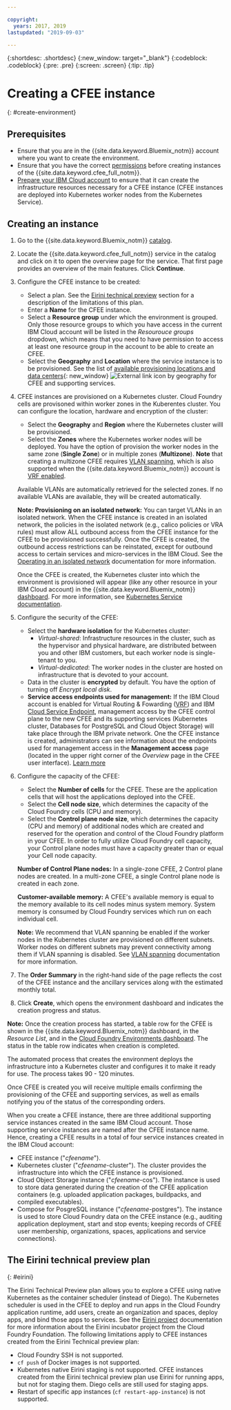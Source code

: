 ```yaml
---

copyright:
  years: 2017, 2019
lastupdated: "2019-09-03"

---
```


{:shortdesc: .shortdesc}
{:new_window: target="_blank"}
{:codeblock: .codeblock}
{:pre: .pre}
{:screen: .screen}
{:tip: .tip}

# Creating a CFEE instance
{: #create-environment}

## Prerequisites
* Ensure that you are in the {{site.data.keyword.Bluemix_notm}} account where you want to create the environment.
* Ensure that you have the correct [permissions](https://cloud.ibm.com/docs/cloud-foundry?topic=cloud-foundry-permissions
) before creating instances of the {{site.data.keyword.cfee_full_notm}}. 
* [Prepare your IBM Cloud account](https://cloud.ibm.com/docs/cloud-foundry/prepare-account.html) to ensure that it can create the infrastructure resources necessary for a CFEE instance (CFEE instances are deployed into Kubernetes worker nodes from the Kubernetes Service).  

## Creating an instance
1.  Go to the {{site.data.keyword.Bluemix_notm}} [catalog](https://cloud.ibm.com/catalog).

2.  Locate the {{site.data.keyword.cfee_full_notm}} service in the catalog and click on it to open the overview page for the service.  That first page provides an overview of the main features. Click **Continue**.

3.  Configure the CFEE instance to be created:
    * Select a plan. See the [Eirini technical preview](https://cloud.ibm.com/docs/cloud-foundry?topic=cloud-foundry-create-environment#create-environment#eirini) section for a description of the limitations of this plan.
    * Enter a **Name** for the CFEE instance.
    * Select a **Resource group** under which the environment is grouped. Only those resource groups to which you have access in the current IBM Cloud account will be listed in the _Resourouce groups_ dropdown, which means that you need to have permission to access at least one resource group in the account to be able to create an CFEE.
    * Select the **Geography** and **Location** where the service instance is to be provisioned. See the list of [available provisioning locations and data centers](https://cloud.ibm.com/catalog/docs/cloud-foundry/index.html#provisioning-targets){: new_window} ![External link icon](../icons/launch-glyph.svg "External link icon") by geography for CFEE and supporting services. 

4. CFEE instances are provisioned on a Kubernetes cluster. Cloud Foundry cells are provisoned within worker zones in the Kuberentes cluster. You can configure the location, hardware and encryption of the cluster:
    * Select the **Geography** and **Region** where the Kubernetes cluster willl be provisioned.
    * Select the **Zones** where the Kubernetes worker nodes will be deployed. You have the option of provision the worker nodes in the same zone (**Single Zone**) or in multiple zones (**Multizone**).  **Note** that creating a multizone CFEE requires [VLAN spanning](https://cloud.ibm.com/docs/containers?topic=containers-subnets#vlan-spanning), which is also supported when the {{site.data.keyword.Bluemix_notm}} account is [VRF enabled](https://cloud.ibm.com/docs/infrastructure/direct-link/vrf-on-ibm-cloud.html#overview-of-virtual-routing-and-forwarding-vrf-on-ibm-cloud).
    
    Available VLANs are automatically retrieved for the selected zones. If no available VLANs are available, they will be created automatically.
    
    **Note: Provisioning on an isolated network:** You can target VLANs in an isolated network. When the CFEE instance is created in an isolated network, the policies in the isolated network (e.g., calico policies or VRA rules) must allow ALL outbound access from the CFEE instance for the CFEE to be provisioned successfully. Once the CFEE is created, the outbound access restrictions can be reinstated, except for outbound access to certain services and micro-services in the IBM Cloud.  See the [Operating in an isolated network](https://cloud.ibm.com/docs/cloud-foundry?topic=cloud-foundry-isolated-network#isolated-network) documentation for more information.
    
    Once the CFEE is created, the Kubernetes cluster into which the environment is provisioned will appear (like any other resource in your IBM Cloud account) in the {{site.data.keyword.Bluemix_notm}} [dashboard](https://cloud.ibm.com/catalog/dashboard/apps/). For more information, see [Kubernetes Service documentation](/docs/containers?topic=containers-getting-started#getting-started).

5. Configure the security of the CFEE:
    * Select the **hardware isolation** for the Kubernetes cluster:   
      * _Virtual-shared_: Infrastructure resources in the cluster, such as the hypervisor and physical hardware, are distributed between you and other IBM customers, but each worker node is single-tenant to you.
      * _Virtual-dedicated_: The worker nodes in the cluster are hosted on infrastructure that is devoted to your account.
    * Data in the cluster is **encrypted** by default. You have the option of turning off _Encrypt local disk_.
    * **Service access endpoints used for management:** If the IBM Cloud account is enabled for Virtual Routing & Fowarding ([VRF](https://cloud.ibm.com/docs/infrastructure/direct-link?topic=direct-link-overview-of-virtual-routing-and-forwarding-vrf-on-ibm-cloud)) and IBM [Cloud Service Endpoint](https://cloud.ibm.com/docs/service-endpoint?topic=service-endpoint-getting-started#getting-started), management access by the CFEE control plane to the new CFEE and its supporting services (Kubernetes cluster, Databases for PostgreSQL and Cloud Object Storage) will take place through the IBM private network.  One the CFEE instance is created, administrators can see information about the endpoints used for management access in the **Management access** page (located in the upper right corner of the _Overview_ page in the CFEE user interface). [Learn more](https://cloud.ibm.com/docs/cloud-foundry?topic=cloud-foundry-isolated-network#private-access)

6.  Configure the capacity of the CFEE:
    * Select the **Number of cells** for the CFEE. These are the application cells that will host the applications deployed into the CFEE.  
    * Select the **Cell node size**, which determines the capacity of the Cloud Foundry cells (CPU and memory).
    * Select the **Control plane node size**, which determines the capacity (CPU and memory) of additional nodes which are created and reserved for the operation and control of the Cloud Foundry platform in your CFEE. In order to fully utilize Cloud Foundry cell capacity, your Control plane nodes must have a capacity greater than or equal your Cell node capacity.

    **Number of Control Plane nodes:** In a single-zone CFEE, 2 Control plane nodes are created. In a multi-zone CFEE, a single Control plane node is created in each zone.

    **Customer-available memory:** A CFEE's available memory is equal to the memory available to its cell nodes minus system memory. System memory is consumed by Cloud Foundry services which run on each individual cell.

    **Note:** We recommend that VLAN spanning be enabled if the worker nodes in the Kubernetes cluster are provisioned on different subnets.  Worker nodes on different subnets may prevent connectivity among them if VLAN spanning is disabled.  See [VLAN spanning](/docs/containers?topic=containers-subnets#vlan-spanning) documentation for more information.

7.  The **Order Summary** in the right-hand side of the page reflects the cost of the CFEE instance and the ancillary services along with the estimated monthly total.

8.  Click **Create**, which opens the environment dashboard and indicates the creation progress and status.

**Note:** Once the creation process has started, a table row for the CFEE is shown in the {{site.data.keyword.Bluemix_notm}} dashboard, in the _Resource List_, and in the [Cloud Foundry Environments dashboard](https://cloud.ibm.com/resources?filter=cf_environments).  The status in the table row indicates when creation is completed.

The automated process that creates the environment deploys the infrastructure into a Kubernetes cluster and configures it to make it ready for use. The process takes 90 - 120 minutes.

Once CFEE is created you will receive multiple emails confirming the provisioning of the CFEE and supporting services, as well as emails notifying you of the status of the corresponding orders.

When you create a CFEE instance, there are three additional supporting service instances created in the same IBM Cloud account. Those supporting service instances are named after the CFEE instance name. Hence, creating a CFEE results in a total of four service instances created in the IBM Cloud account:
* CFEE instance ("_cfeename_").
* Kubernetes cluster ("_cfeename_-cluster"). The cluster provides the infrastructure into which the CFEE instance is provisioned.
* Cloud Object Storage instance ("_cfeename_-cos"). The instance is used to store data generated during the creation of the CFEE application containers (e.g. uploaded application packages, buildpacks, and compiled executables).
* Compose for PosgreSQL instance ("_cfeename_-postgres"). The instance is used to store Cloud Foundry data on the CFEE instance (e.g., auditing application deployment, start and stop events; keeping records of CFEE user membership, organizations, spaces, applications and service connections). 

## The Eirini technical preview plan
{: #eirini}

 The Eirini Technical Preview plan allows you to explore a CFEE using native Kubernetes as the container scheduler (instead of Diego). The Kubernetes scheduler is used in the CFEE to deploy and run apps in the Cloud Foundry application runtime, add users, create an organization and spaces, deploy apps, and bind those apps to services. See the [Eirini project](https://www.cloudfoundry.org/project-eirini/) documentation for more information about the Eirini incubator project from the Cloud Foundry Foundation.
 The following limitations apply to CFEE instances created from the Eirini Technical preview plan:
 
* Cloud Foundry SSH is not supported.
* `cf push` of Docker images is not supported.
* Kubernetes native Eirini staging is not supported. CFEE instances created from the Eirini technical preview plan use Eirini for running apps, but not for staging them. Diego cells are still used for staging apps.
* Restart of specific app instances (`cf restart-app-instance`) is not supported.
